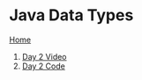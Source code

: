 # Java Data Types

[Home](../../README.md)

1. <a href="https://www.youtube.com/watch?v=QDBUJjMfEwQ" target="_blank">Day 2 Video</a>
1. <a href="https://github.com/VKRISHNANB/javabasiclessons/tree/main/javabasiclessons/src/com/lessons/day2" target="_blank">Day 2 Code</a>